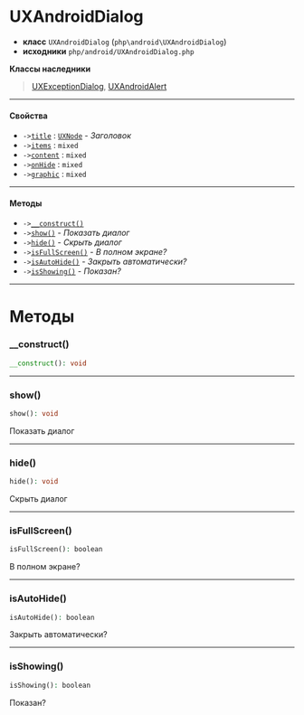 # UXAndroidDialog

- **класс** `UXAndroidDialog` (`php\android\UXAndroidDialog`)
- **исходники** `php/android/UXAndroidDialog.php`

**Классы наследники**

> [UXExceptionDialog](https://github.com/VenityStudio/android/tree/master/jphp-android-ext/api-docs/classes/php/android/UXExceptionDialog.ru.md), [UXAndroidAlert](https://github.com/VenityStudio/android/tree/master/jphp-android-ext/api-docs/classes/php/android/UXAndroidAlert.ru.md)

---

#### Свойства

- `->`[`title`](#prop-title) : [`UXNode`](https://github.com/VenityStudio/android/tree/master/jphp-android-ext/api-docs/classes/php/gui/UXNode.ru.md) - _Заголовок_
- `->`[`items`](#prop-items) : `mixed`
- `->`[`content`](#prop-content) : `mixed`
- `->`[`onHide`](#prop-onhide) : `mixed`
- `->`[`graphic`](#prop-graphic) : `mixed`

---

#### Методы

- `->`[`__construct()`](#method-__construct)
- `->`[`show()`](#method-show) - _Показать диалог_
- `->`[`hide()`](#method-hide) - _Скрыть диалог_
- `->`[`isFullScreen()`](#method-isfullscreen) - _В полном экране?_
- `->`[`isAutoHide()`](#method-isautohide) - _Закрыть автоматически?_
- `->`[`isShowing()`](#method-isshowing) - _Показан?_

---
# Методы

<a name="method-__construct"></a>

### __construct()
```php
__construct(): void
```

---

<a name="method-show"></a>

### show()
```php
show(): void
```
Показать диалог

---

<a name="method-hide"></a>

### hide()
```php
hide(): void
```
Скрыть диалог

---

<a name="method-isfullscreen"></a>

### isFullScreen()
```php
isFullScreen(): boolean
```
В полном экране?

---

<a name="method-isautohide"></a>

### isAutoHide()
```php
isAutoHide(): boolean
```
Закрыть автоматически?

---

<a name="method-isshowing"></a>

### isShowing()
```php
isShowing(): boolean
```
Показан?